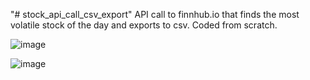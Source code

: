 "# stock_api_call_csv_export" 
API call to finnhub.io that finds the most volatile stock of the day and exports to csv. Coded from scratch.

![image](https://user-images.githubusercontent.com/98496684/206567204-636a2c50-ae6b-46b2-b3b0-efec280977bf.png)

![image](https://user-images.githubusercontent.com/98496684/206567251-3d04dd0a-dfaa-40ae-b416-317546e4c577.png)
